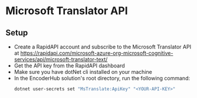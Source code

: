 # Microsoft Translator API

## Setup

- Create a RapidAPI account and subscribe to the Microsoft Translator API
  at https://rapidapi.com/microsoft-azure-org-microsoft-cognitive-services/api/microsoft-translator-text/
- Get the API key from the RapidAPI dashboard
- Make sure you have dotNet cli installed on your machine
- In the EncoderHub solution's root directory, run the following command:
   ```bash
   dotnet user-secrets set "MsTranslate:ApiKey" "<YOUR-API-KEY>"
   ```